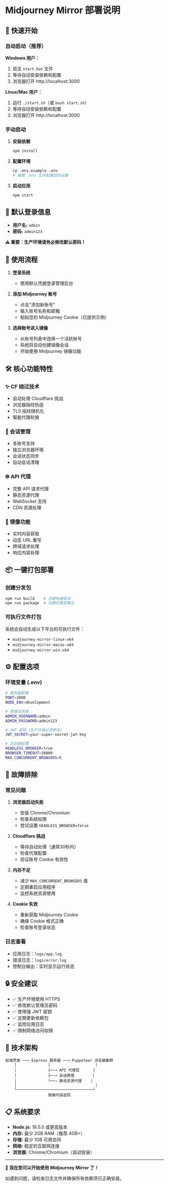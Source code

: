 # Midjourney Mirror 部署说明

## 🚀 快速开始

### 自动启动（推荐）

**Windows 用户：**
1. 双击 `start.bat` 文件
2. 等待自动安装依赖和配置
3. 浏览器打开 http://localhost:3000

**Linux/Mac 用户：**
1. 运行 `./start.sh`（或 `bash start.sh`）
2. 等待自动安装依赖和配置  
3. 浏览器打开 http://localhost:3000

### 手动启动

1. **安装依赖**
   ```bash
   npm install
   ```

2. **配置环境**
   ```bash
   cp .env.example .env
   # 编辑 .env 文件配置您的设置
   ```

3. **启动应用**
   ```bash
   npm start
   ```

## 🔐 默认登录信息

- **用户名:** `admin`
- **密码:** `admin123`

**⚠️ 重要：生产环境请务必修改默认密码！**

## 📝 使用流程

1. **登录系统**
   - 使用默认凭据登录管理后台

2. **添加 Midjourney 账号**
   - 点击"添加新账号"
   - 输入账号名称和邮箱
   - 粘贴您的 Midjourney Cookie（已提供示例）

3. **选择账号进入镜像**
   - 从账号列表中选择一个活跃账号
   - 系统将自动创建镜像会话
   - 开始使用 Midjourney 镜像功能

## 🛠️ 核心功能特性

### ✨ CF 绕过技术
- 自动处理 Cloudflare 挑战
- 浏览器指纹伪造
- TLS 指纹随机化
- 智能代理轮换

### 🔄 会话管理
- 多账号支持
- 独立浏览器环境
- 会话状态同步
- 自动会话清理

### 🌐 API 代理
- 完整 API 请求代理
- 静态资源代理
- WebSocket 支持
- CDN 资源处理

### 🎯 镜像功能
- 实时内容获取
- 动态 URL 重写
- 跨域请求处理
- 响应内容处理

## 📦 一键打包部署

### 创建分发包
```bash
npm run build    # 创建构建版本
npm run package  # 创建完整部署包
```

### 可执行文件打包
系统会自动生成以下平台的可执行文件：
- `midjourney-mirror-linux-x64`
- `midjourney-mirror-macos-x64`  
- `midjourney-mirror-win-x64`

## ⚙️ 配置选项

### 环境变量 (.env)
```bash
# 服务器配置
PORT=3000
NODE_ENV=development

# 管理员凭据
ADMIN_USERNAME=admin
ADMIN_PASSWORD=admin123

# JWT 密钥（生产环境必须修改）
JWT_SECRET=your-super-secret-jwt-key

# 浏览器配置
HEADLESS_BROWSER=true
BROWSER_TIMEOUT=30000
MAX_CONCURRENT_BROWSERS=5
```

## 🚨 故障排除

### 常见问题

1. **浏览器启动失败**
   - 安装 Chrome/Chromium
   - 检查系统权限
   - 尝试设置 `HEADLESS_BROWSER=false`

2. **Cloudflare 挑战**
   - 等待自动处理（通常30秒内）
   - 检查代理配置
   - 验证账号 Cookie 有效性

3. **内存不足**
   - 减少 `MAX_CONCURRENT_BROWSERS` 值
   - 定期重启应用程序
   - 监控系统资源使用

4. **Cookie 失效**
   - 重新获取 Midjourney Cookie
   - 确保 Cookie 格式正确
   - 检查账号登录状态

### 日志查看
- 应用日志：`logs/app.log`
- 错误日志：`logs/error.log`
- 控制台输出：实时显示运行状态

## 🔒 安全建议

- ✅ 生产环境使用 HTTPS
- ✅ 修改默认管理员密码
- ✅ 使用强 JWT 密钥
- ✅ 定期更新依赖包
- ✅ 监控应用日志
- ✅ 限制网络访问权限

## 🌟 技术架构

```
前端界面 ──→ Express 服务器 ──→ Puppeteer 浏览器集群
    │              │                    │
    │              ├──→ API 代理层      │
    │              ├──→ 会话管理        │
    │              └──→ 静态资源代理    │
    │                                   │
    └──────────────────────────────────┘
                   镜像内容返回
```

## 📋 系统要求

- **Node.js:** 18.0.0 或更高版本
- **内存:** 最少 2GB RAM（推荐 4GB+）
- **存储:** 最少 1GB 可用空间
- **网络:** 稳定的互联网连接
- **浏览器:** Chrome/Chromium（自动安装）

---

🎉 **现在您可以开始使用 Midjourney Mirror 了！**

如遇到问题，请检查日志文件并确保所有依赖项已正确安装。